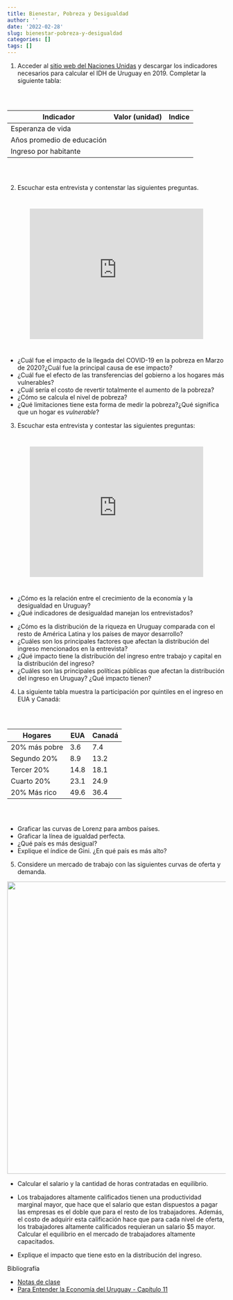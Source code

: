 ```yaml
---
title: Bienestar, Pobreza y Desigualdad
author: ''
date: '2022-02-28'
slug: bienestar-pobreza-y-desigualdad
categories: []
tags: []
---
```






<style type="text/css">
iframe {
  display: block;
  margin: 0 auto;
  width: 400px;
  height: 300px;

}

.wrap-iframe {
  margin: 40px 0;
}

table {
  margin-top: 60px;
  margin-bottom: 60px;
}


</style>

1. Acceder al [sitio web del Naciones Unidas](http://hdr.undp.org/en/data) y descargar los indicadores necesarios para calcular el IDH de Uruguay en 2019. Completar la siguiente tabla:


| Indicador  | Valor (unidad) | Indice   |   
|------------|-------|----------|
|Esperanza de vida        |       |          |          
|Años promedio de educación            |       |          |          
|  Ingreso por habitante          |       |          |          



2. Escuchar esta entrevista y contenstar las siguientes preguntas.

<div class="wrap-iframe">

<iframe  src="https://www.youtube.com/embed/E4r0LdLH-_8" title="YouTube video player" frameborder="0" allow="accelerometer; autoplay; clipboard-write; encrypted-media; gyroscope; picture-in-picture" allowfullscreen></iframe>

</div>


- ¿Cuál fue el impacto de la llegada del COVID-19 en la pobreza en Marzo de 2020?¿Cuál fue la principal causa de ese impacto?
- ¿Cuál fue el efecto de las transferencias del gobierno a los hogares más vulnerables?
- ¿Cuál sería el costo de revertir totalmente el aumento de la pobreza?
- ¿Cómo se calcula el nivel de pobreza?
- ¿Qué limitaciones tiene esta forma de medir la pobreza?¿Qué significa que un hogar es _vulnerable_?



3. Escuchar esta entrevista y contestar las siguientes preguntas:


<div class="wrap-iframe">

<iframe width="300" height="200" src="https://www.youtube.com/embed/3Gwo0_9TIag" title="YouTube video player" frameborder="0" allow="accelerometer; autoplay; clipboard-write; encrypted-media; gyroscope; picture-in-picture" allowfullscreen></iframe>

</div>

- ¿Cómo es la relación entre el crecimiento de la economía y la desigualdad en Uruguay?
- ¿Qué indicadores de desigualdad manejan los entrevistados?
<!-- El 1% de arriba tiene el mismo ingreso. que el 40% de abajo. -->
- ¿Cómo es la distribución de la riqueza en Uruguay comparada con el resto de América Latina y los países de mayor desarrollo?
- ¿Cuáles son los principales factores que afectan la distribución del ingreso mencionados en la entrevista?
- ¿Qué impacto tiene la distribución del ingreso entre trabajo y capital en la distribución del ingreso?
- ¿Cuáles son las principales políticas públicas que afectan la distribución del ingreso en Uruguay? ¿Qué impacto tienen?
<!-- Impacto de AFAM, TUS e IRPF. -->


4. La siguiente tabla muestra la participación por quintiles en el ingreso en EUA y Canadá:

| Hogares        | EUA   | Canadá   |   
|----------------|-------|----------|
|20% más pobre   |  3.6  |  7.4     |          
|Segundo 20%     |  8.9  |  13.2    |          
|Tercer 20%      |  14.8 |  18.1    |     
|Cuarto 20%      |  23.1 |  24.9    |          
|20% Más rico    |  49.6 |  36.4    |     

- Graficar las curvas de Lorenz para ambos países.
- Graficar la línea de igualdad perfecta.
- ¿Qué país es más desigual?
- Explique el índice de Gini. ¿En qué país es más alto?

5. Considere un mercado de trabajo con las siguientes curvas de oferta y demanda.
<img src="{{< blogdown/postref >}}index_files/figure-html/unnamed-chunk-2-1.png" width="672" />

- Calcular el salario y la cantidad de horas contratadas en equilibrio.

- Los trabajadores altamente calificados tienen una productividad marginal mayor, que hace que el salario que estan dispuestos a pagar las empresas es el doble que para el resto de los trabajadores. Además, el costo de adquirir esta calificación hace que para cada nivel de oferta, los trabajadores altamente calificados requieran un salario $5 mayor. Calcular el equilibrio en el mercado de trabajadores altamente capacitados.

- Explique el impacto que tiene esto en la distribución del ingreso.


Bibliografía

- [Notas de clase](https://bienestar--diapos-econ.netlify.app)
- [Para Entender la Economía del Uruguay - Capítulo 11](https://www.entenderlaeconomiauy.org/)
